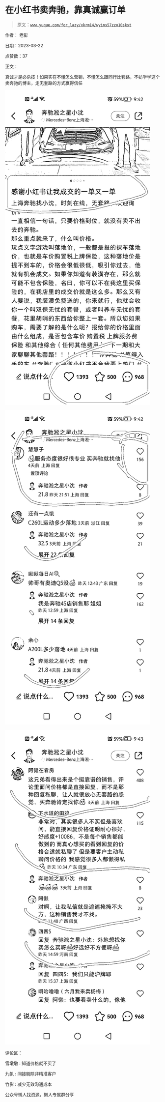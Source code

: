 # 在小红书卖奔驰，靠真诚赢订单

> 原文：[`www.yuque.com/for_lazy/xkrm14/wyins57zzo10skst`](https://www.yuque.com/for_lazy/xkrm14/wyins57zzo10skst)



作者： 老彭



日期：2023-03-22



点赞数：37



正文：



真诚才是必杀技！如果实在不懂怎么营销，不懂怎么跟同行比套路，不妨学学这个卖奔驰的博主，走无套路的方式赢得信任



![](img/60d2be799867a0b12bab0fcad11a4faa.png)  

![](img/4f9602ade3866ba5ed926ba5e7f40718.png)



![](img/4284b245ce3490ea2b490bf3eff1eac9.png)  

评论区：



雪墩墩 : 知道价格就不买了



九帆 : 间接剔除非精准客户



竹影 : 减少无效沟通成本



公众号懒人找资源，懒人专属群分享

